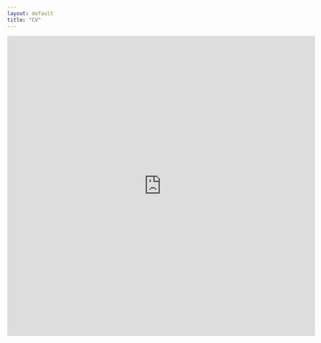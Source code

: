 ```yaml
---
layout: default
title: "CV"
---
```


<iframe src="https://docs.google.com/gview?url=http://example.com/mypdf.pdf&embedded=true](https://drive.google.com/file/d/1sHAupSAv92GFTKhAjOe5HLWIue5DUzQt/view?usp=share_link" style="width:718px; height:700px;" frameborder="0"></iframe>
